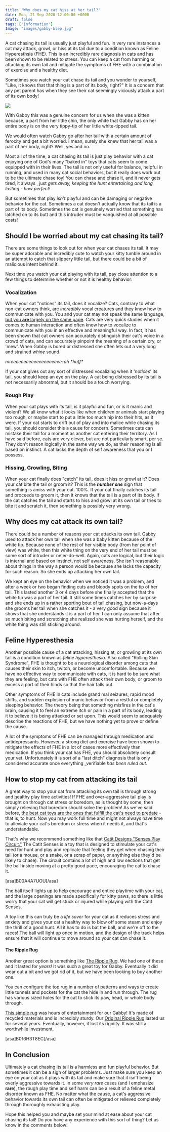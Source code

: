 ```yaml
---
title: 'Why does my cat hiss at her tail?'
date: Mon, 21 Sep 2020 12:00:00 +0000
draft: false
tags: ['Information']
Image: "images/gabby-blep.jpg"
---
```


A cat chasing its tail is usually just playful and fun. In very rare instances a cat may attack, growl, or hiss at its tail due to a condition known as Feline Hyperesthsia (FHE). This is an incredibly rare diagnosis in cats and has been shown to be related to stress. You can keep a cat from harming or attacking its own tail and mitigate the symptoms of FHE with a combination of exercise and a healthy diet.

Sometimes you watch your cat chase its tail and you wonder to yourself, "Like, it knows that that thing is a part of its body, right?" It is a concern that any pet parent has when they see their cat seemingly viciously attack a part of its own body!

[![](gabby-tail.jpg)](http://amzn.to/2hJelOz)

With Gabby this was a genuine concern for us when she was a kitten because, a part from her little chin, the only white that Gabby has on her entire body is on the very tippy-tip of her little white-tipped tail.

We would often watch Gabby go after her tail with a certain amount of ferocity and get a bit worried. I mean, surely she knew that her tail was a part of her body, right? Well, yes and no.

Most all of the time, a cat chasing its tail is just play behavior with a cat enjoying one of God's many "baked in" toys that cats seem to come equipped with in their lives. The tail is not only useful for balance, helpful in running, and used in many cat social behaviors, but it really does work out to be the ultimate chase toy! You can chase and chase it, and it never gets tired, it always _just _gets away, keeping the hunt entertaining and long lasting - how perfect!_

But sometimes that play _isn't_ playful and can be damaging or negative behavior for the cat. Sometimes a cat doesn't actually know that its tail is a part of its body. Sometimes the cat is genuinely worried that something has latched on to its butt and this intruder must be vanquished at all possible costs!

Should I be worried about my cat chasing its tail?
--------------------------------------------------

There are some things to look out for when your cat chases its tail. It may be super adorable and incredibly cute to watch your kitty tumble around in an attempt to catch that slippery little tail, but there could be a bit of malicious intent behind it.

Next time you watch your cat playing with its tail, pay close attention to a few things to determine whether or not it is healthy behavior:

### Vocalization

When your cat "notices" its tail, does it vocalize? Cats, contrary to what non-cat owners think, are _incredibly_ vocal creatures and they know how to communicate with you. You and your cat may not speak the same language, [but you **are** largely on the same page](https://www.gabbythetabby.com/cat-think-im-mom-dad/). Cats are very quick studies when it comes to human interaction and often know how to vocalize to communicate with you in an effective and meaningful way. In fact, it has been shown that cat owners can accurately distinguish their cat's voice in a crowd of cats, and can accurately pinpoint the meaning of a certain cry, or 'mew'. When Gabby is bored or distressed she often lets out a very long and strained _whine_ sound.

_mreeeeeeeeeeeeeeeeeeee-ah \*huff\*_

If your cat gives out any sort of distressed vocalizing when it '_notices_' its tail, you should keep an eye on the play. A cat being distressed by its tail is not necessarily abnormal, but it should be a touch worrying.

### Rough Play

When your cat plays with its tail, is it playful and fun, or is it manic and violent? We all know what it looks like when children or animals start playing too rough, or maybe start to put a little too much hip into their hits, as it were. If your cat starts to drift out of play and into malice while chasing its tail, you should consider this a cause for concern. Sometimes cats can mistake their tail for a moment as another cat entering their territory. As I have said before, cats are very clever, but are not particularly smart, per se. They don't reason logically in the same way we do, as their reasoning is all based on instinct. A cat lacks the depth of self awareness that you or I possess.

### Hissing, Growling, Biting

When your cat finally does "catch" its tail, does it hiss or growl at it? Does your cat bite the tail or groom it? This is the _**number one**_ sign that something is amiss with your cat. 100%. If your cat finally catches its tail and proceeds to groom it, then it knows that the tail is a part of its body. If the cat catches the tail and starts to hiss and growl at its own tail or tries to bite it and scratch it, then something is possibly very wrong.

Why does my cat attack its own tail?
------------------------------------

There could be a number of reasons your cat attacks its own tail. Gabby used to attack her own tail when she was a baby kitten because of the white tip. Because none of the rest of her visible body (from her point of view) was white, then this white thing on the very end of her tail must be some sort of intruder or ne'er-do-well. Again, cats are logical, but their logic is internal and based on instinct, not self awareness. She isn't reasonable about things in the way a person would be because she lacks the capacity for such reason. So she ends up attacking her own tail.

We kept an eye on the behavior when we noticed it was a problem, and after a week or two began finding cuts and bloody spots on the tip of her tail. This lasted another 3 or 4 days before she finally accepted that the white tip was a part of her tail. It still some times catches her by surprise and she ends up in a rather sporting bout of tail chasing, but now-a-days she grooms her tail when she catches it - a very good sign because it shows that she understands it is a part of her. I can only assume that after so much biting and scratching she realized she was hurting herself, and the white thing was still sticking around.

Feline Hyperesthesia
--------------------

Another possible cause of a cat attacking, hissing at, or growling at its own tail is a condition known as _feline hyperesthesia_. Also called "Rolling Skin Syndrome", FHE is thought to be a neurological disorder among cats that causes their skin to itch, twitch, or become uncomfortable. Because we have no effective way to communicate with cats, it is hard to be sure what they are feeling, but cats with FHE often attack their own body, or groom to excess a part of their hinds so that the hair falls out.

Other symptoms of FHE in cats include grand mal seizures, rapid mood shifts, and sudden explosion of manic behavior from a restful or completely sleeping behavior. The theory being that something misfires in the cat's brain, causing it to feel an extreme itch or pain in a part of its body, leading it to believe it is being attacked or set upon. This would seem to adequately describe the reactions of FHE, but we have nothing yet to prove or define the cause.

A lot of the symptoms of FHE can be managed through medication and antidepressants. However, a strong diet and exercise have been shown to mitigate the effects of FHE in a lot of cases more effectively than medication. If you think your cat has FHE, you should absolutely consult your vet. Unfortunately it is sort of a "last ditch" diagnosis that is only considered accurate once everything _verifiable _has been ruled out._

How to stop my cat from attacking its tail
------------------------------------------

A great way to stop your cat from attacking its own tail is through strong and [h](http://amzn.to/2hJelOz)ealthy play time activities! If FHE and over-aggressive tail play is brought on through cat stress or boredom, as is thought by some, then simply relieving that boredom should solve the problem! As we've said before, [the best cat toys are the ones that fulfill the cat's need to predate](https://www.gabbythetabby.com/best-cat-toys-amazon-2017/) - that is, to hunt. Now you may work full time and might not always have time to alleviate your cat's boredom or stress when it needs it, and that's understandable.

That's why we recommend something like that [Catit Designs "Senses Play Circuit."](http://amzn.to/2hJelOz) The Catit Senses is a toy that is designed to stimulate your cat's need for hunt and play and replicate that feeling they get when chasing their tail (or a mouse, or a snake, or a scrap of paper, or anything else they'd be likely to chase).  The circuit contains a lot of high and low sections that get the ball inside moving at a pretty good pace, encouraging the cat to chase it.

\[asa\]B00A4A7UOU\[/asa\]

The ball itself lights up to help encourage and entice playtime with your cat, and the large openings are made specifically for kitty paws, so there is little worry that your cat will get stuck or injured while playing with the Catit Senses.

A toy like this can truly be a _life saver_ for your cat as it reduces stress and anxiety and gives your cat a healthy way to blow off some steam and enjoy the thrill of a good hunt. All it has to do is bat the ball, and we're off to the races! The ball will light up once in motion, and the design of the track helps ensure that it will continue to move around so your cat can chase it.

#### The Ripple Rug

Another great option is something like [The Ripple Rug](https://amzn.to/3a1egnD). We had one of these and it lasted for _years!_ It was such a great toy for Gabby. Eventually it did wear out a bit and we got rid of it, but we have been looking to buy another one.

You can configure the top rug in a number of patterns and ways to create little tunnels and pockets for the cat the hide in and run through. The rug has various sized holes for the cat to stick its paw, head, or whole body through.

[This simple rug](https://amzn.to/3a1egnD) was hours of entertainment for our Gabby! It's made of recycled materials and is incredibly sturdy. Our [Original Ripple Rug](https://amzn.to/3a1egnD) lasted us for several years. Eventually, however, it lost its rigidity. It was still a worthwhile investment.

\[asa\]B016H3T8EC\[/asa\]

In Conclusion
-------------

Ultimately a cat chasing its tail is a harmless and fun playful behavior. But sometimes it can be a sign of larger problems. Just make sure you keep an eye on your cat as it plays with its tail and make sure that it isn't being overly aggressive towards it. In some _very rare_ cases (and I emphasize **rare**), the rough play time and self harm can be a result of a feline metal disorder known as FHE. No matter what the cause, a cat's aggressive behavior towards its own tail can often be mitigated or relieved completely through thoroughly exhausting play.

Hope this helped you and maybe set your mind at ease about your cat chasing its tail! Do you have any experience with this sort of thing? Let us know in the comments below!